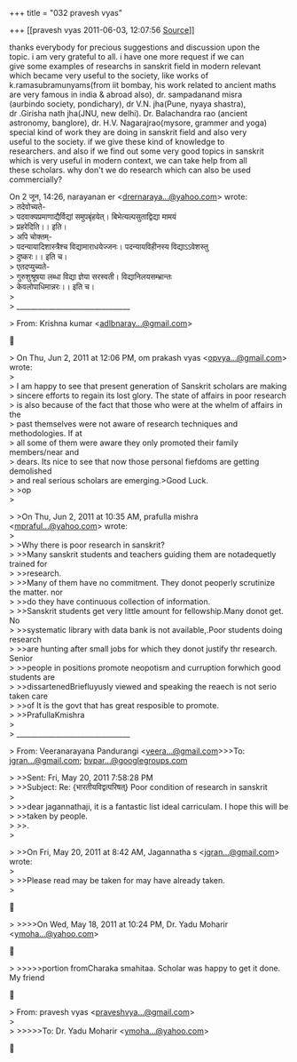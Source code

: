 +++
title = "032 pravesh vyas"

+++
[[pravesh vyas	2011-06-03, 12:07:56 [Source](https://groups.google.com/g/bvparishat/c/P7Nvh68HUJc)]]



thanks everybody for precious suggestions and discussion upon the  
topic. i am very grateful to all. i have one more request if we can  
give some examples of researchs in sanskrit field in modern relevant  
which became very useful to the society, like works of  
k.ramasubramunyams(from iit bombay, his work related to ancient maths  
are very famous in india & abroad also), dr. sampadanand misra  
(aurbindo society, pondichary), dr V.N. jha(Pune, nyaya shastra),  
dr .Girisha nath jha(JNU, new delhi). Dr. Balachandra rao (ancient  
astronomy, banglore), dr. H.V. Nagarajrao(mysore, grammer and yoga)  
special kind of work they are doing in sanskrit field and also very  
useful to the society. if we give these kind of knowledge to  
researchers. and also if we find out some very good topics in sanskrit  
which is very useful in modern context, we can take help from all  
these scholars. why don't we do research which can also be used  
commercially?

On 2 जून, 14:26, narayanan er \<[drernaraya...@yahoo.com]()\> wrote:  
\> तदेवोच्यते-  
\> पदवाक्यप्रमाणाद्यैर्विद्यां समुपबृंहयेत्। बिभेत्यल्पसुताद्विद्या मामयं  
\> प्रहरेदिति।। इति।  
\> अपि चोक्तम्-  
\> पदन्यायादिशास्त्रैश्च विद्यामाराधयेज्जनः। पदन्यायविहीनस्य विद्याऽऽवेशस्तु  
\> दुष्करः।। इति च।  
\> एतदप्युच्यते-  
\> गुरुशुश्रूषया लब्धा विद्या ज्ञेया सरस्वती। विद्यानिलयसम्भ्रान्तः  
\> केवलोपाधिमान्नरः।। इति च।  
\>  
\> \_\_\_\_\_\_\_\_\_\_\_\_\_\_\_\_\_\_\_\_\_\_\_\_\_\_\_\_\_\_\_\_  

\> From: Krishna kumar \<[adlbnaray...@gmail.com]()\>



\> On Thu, Jun 2, 2011 at 12:06 PM, om prakash vyas \<[opvya...@gmail.com]()\> wrote:  
\>  
\> I am happy to see that present generation of Sanskrit scholars are making  
\> sincere efforts to regain its lost glory. The state of affairs in poor research  
\> is also because of the fact that those who were at the whelm of affairs in the  
\> past themselves were not aware of research techniques and methodologies. If at  
\> all some of them were aware they only promoted their family members/near and  
\> dears. Its nice to see that now those personal fiefdoms are getting demolished  
\> and real serious scholars are emerging.>Good Luck.  
\> \>op  
\>  

\> \>On Thu, Jun 2, 2011 at 10:35 AM, prafulla mishra \<[mpraful...@yahoo.com]()\> wrote:  
\>  
\> \>Why there is poor research in sanskrit?  
\> \>\>Many sanskrit students and teachers guiding them are notadequetly trained for  
\> \>\>research.  
\> \>\>Many of them have no commitment. They donot peoperly scrutinize the matter. nor  
\> \>\>do they have continuous collection of information.  
\> \>\>Sanskrit students get very little amount for fellowship.Many donot get. No  
\> \>\>systematic library with data bank is not available,.Poor students doing research  
\> \>\>are hunting after small jobs for which they donot justify thr research. Senior  
\> \>\>people in positions promote neopotism and curruption forwhich good students are  
\> \>\>dissartenedBriefluyusly viewed and speaking the reaech is not serio taken care  
\> \>\>of It is the govt that has great resposible to promote.  
\> \>\>PrafullaKmishra  
\>  
\> \_\_\_\_\_\_\_\_\_\_\_\_\_\_\_\_\_\_\_\_\_\_\_\_\_\_\_\_\_\_\_\_  

\> From: Veeranarayana Pandurangi \<[veera...@gmail.com]()\>\>\>To: [jgran...@gmail.com](); [bvpar...@googlegroups.com]()

  
\> \>\>Sent: Fri, May 20, 2011 7:58:28 PM  
\> \>\>Subject: Re: {भारतीयविद्वत्परिषत्} Poor condition of research in sanskrit  
\>  
\> \>\>dear jagannathaji, it is a fantastic list ideal carriculam. I hope this will be  
\> \>\>taken by people.  
\> \>\>.    
\>  

\> \>\>On Fri, May 20, 2011 at 8:42 AM, Jagannatha s \<[jgran...@gmail.com]()\> wrote:  
\>  
\> \>\>Please read may be taken for may have already taken.  
\>  



\> \>\>\>\>On Wed, May 18, 2011 at 10:24 PM, Dr. Yadu Moharir \<[ymoha...@yahoo.com]()\>



\> \>\>\>\>\>portion fromCharaka smahitaa. Scholar was happy to get it done. My friend



\> From: pravesh vyas \<[praveshvya...@gmail.com]()\>  
\>  
\> \>\>\>\>\>To: Dr. Yadu Moharir \<[ymoha...@yahoo.com]()\>



